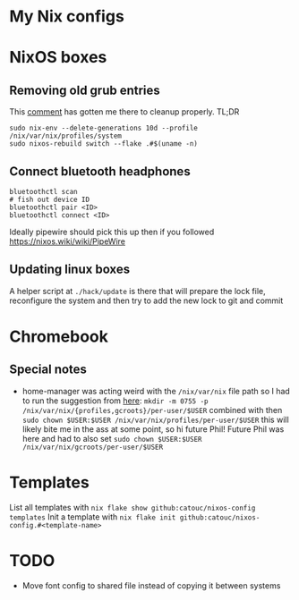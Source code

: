 # My Nix configs

# NixOS boxes

## Removing old grub entries

This [comment](https://github.com/NixOS/nixpkgs/issues/3542#issuecomment-695162502) has gotten me there to cleanup properly. TL;DR

```
sudo nix-env --delete-generations 10d --profile /nix/var/nix/profiles/system
sudo nixos-rebuild switch --flake .#$(uname -n)
```

## Connect bluetooth headphones

```
bluetoothctl scan
# fish out device ID
bluetoothctl pair <ID>
bluetoothctl connect <ID>
```

Ideally pipewire should pick this up then if you followed https://nixos.wiki/wiki/PipeWire

## Updating linux boxes

A helper script at `./hack/update` is there that will prepare the lock file, reconfigure the system and then try to add the new lock to git and commit

# Chromebook

## Special notes

* home-manager was acting weird with the `/nix/var/nix` file path so I had to run the suggestion from [here](https://github.com/nix-community/home-manager/issues/3734#issuecomment-1453385357): `mkdir -m 0755 -p /nix/var/nix/{profiles,gcroots}/per-user/$USER` combined with then `sudo chown $USER:$USER /nix/var/nix/profiles/per-user/$USER` this will likely bite me in the ass at some point, so hi future Phil! Future Phil was here and had to also set `sudo chown $USER:$USER /nix/var/nix/gcroots/per-user/$USER`

# Templates

List all templates with `nix flake show github:catouc/nixos-config templates`
Init a template with `nix flake init github:catouc/nixos-config.#<template-name>`

# TODO

* Move font config to shared file instead of copying it between systems
